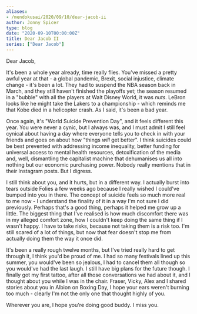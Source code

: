 ```yaml
---
aliases:
- /mendokusai/2020/09/10/dear-jacob-ii
author: Jonny Spicer
type: blog
date: "2020-09-10T00:00:00Z"
title: Dear Jacob II
series: ["Dear Jacob"]
---
```

Dear Jacob,

It's been a whole year already, time really flies. You've missed a pretty awful year at that - a global pandemic, Brexit, social injustice, climate change - it's been a lot. They
had to suspend the NBA season back in March, and they still haven't finished the playoffs yet; the season resumed in a "bubble" with all the players at Walt Disney World,
it was *nuts*. LeBron looks like he might take the Lakers to a championship - which reminds me that Kobe died in a helicopter crash. As I said, it's been a bad year.

Once again, it's "World Suicide Prevention Day", and it feels different this year. You were never a cynic, but I always was, and I must admit I still feel cynical about having a day
where everyone tells you to check in with your friends and goes on about how "things *will* get better". I think suicides could be best prevented with addressing
income inequality, better funding for universal access to mental health resources, detoxification of the media and, well, dismantling the capitalist machine that dehumanises us all
into nothing but our economic purchasing power. Nobody really mentions that in their Instagram posts. But I digress.

I still think about you, and it hurts, but in a different way. I actually burst into tears outside Folies a few weeks ago because I really wished I could've bumped into you in there. The concept of suicide feels so much more real to me now - I understand the finality of it in a way I'm not sure I did
previously. Perhaps that's a good thing, perhaps it helped me grow up a little. The biggest thing that I've realised is how much discomfort there was in my alleged comfort zone, how
I couldn't keep doing the same thing if I wasn't happy. I have to take risks, because not taking them is a risk too. I'm still scared of a lot of things, but now that fear doesn't stop
me from actually doing them the way it once did.

It's been a really rough twelve months, but I've tried really hard to get through it, I think you'd be proud of me. I had so many festivals lined up this summer, you would've been so
jealous, I had to cancel them all though so you would've had the last laugh. I still have big plans for the future though. I finally got my first tattoo, after all those conversations
we had about it, and I thought about you while I was in the chair. Fraser, Vicky, Alex and I shared stories about you in Albion on Boxing Day, I hope your ears weren't burning too much - clearly I'm not the only one that thought highly of you.

Wherever you are, I hope you're doing good buddy. I miss you.
